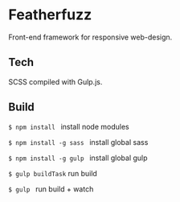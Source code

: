 # Featherfuzz

Front-end framework for responsive web-design.

## Tech

SCSS compiled with Gulp.js.

## Build

```$ npm install ``` install node modules

```$ npm install -g sass ``` install global sass

```$ npm install -g gulp ``` install global gulp

```$ gulp buildTask``` run build

```$ gulp ``` run build + watch

